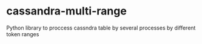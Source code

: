 # cassandra-multi-range
Python library to proccess cassndra table by several processes by different token ranges
